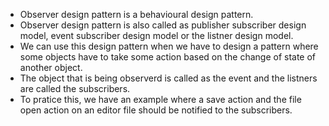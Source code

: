 - Observer design pattern is a behavioural design pattern. 
- Observer design pattern is also called as publisher subscriber design model, event subscriber design model or the listner design model.
- We can use this design pattern when we have to design a pattern where some objects have to take some action based on the change of state of another object.
- The object that is being observerd is called as the event and the listners are called the subscribers.
- To pratice this, we have an example where a save action and the file open action on an editor file should be notified to the subscribers.